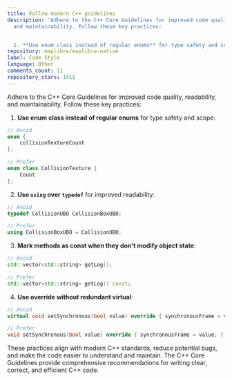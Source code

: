 ```yaml
---
title: Follow modern C++ guidelines
description: 'Adhere to the C++ Core Guidelines for improved code quality, readability,
  and maintainability. Follow these key practices:


  1. **Use enum class instead of regular enums** for type safety and scope:'
repository: maplibre/maplibre-native
label: Code Style
language: Other
comments_count: 11
repository_stars: 1411
---
```


Adhere to the C++ Core Guidelines for improved code quality, readability, and maintainability. Follow these key practices:

1. **Use enum class instead of regular enums** for type safety and scope:
```cpp
// Avoid
enum {
    collisionTextureCount
};

// Prefer
enum class CollisionTexture {
    Count
};
```

2. **Use `using` over `typedef`** for improved readability:
```cpp
// Avoid
typedef CollisionUBO CollisionBoxUBO;

// Prefer
using CollisionBoxUBO = CollisionUBO;
```

3. **Mark methods as const when they don't modify object state**:
```cpp
// Avoid
std::vector<std::string> getLog();

// Prefer
std::vector<std::string> getLog() const;
```

4. **Use override without redundant virtual**:
```cpp
// Avoid
virtual void setSynchronous(bool value) override { synchronousFrame = value; }

// Prefer
void setSynchronous(bool value) override { synchronousFrame = value; }
```

These practices align with modern C++ standards, reduce potential bugs, and make the code easier to understand and maintain. The C++ Core Guidelines provide comprehensive recommendations for writing clear, correct, and efficient C++ code.